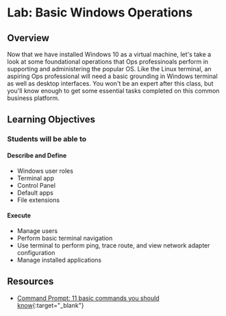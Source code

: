 # Lab: Basic Windows Operations

## Overview

Now that we have installed Windows 10 as a virtual machine, let's take a look at some foundational operations that Ops professinoals perform in supporting and administering the popular OS. Like the Linux terminal, an aspiring Ops professional will need a basic grounding in Windows terminal as well as desktop interfaces. You won't be an expert after this class, but you'll know enough to get some essential tasks completed on this common business platform.

## Learning Objectives

### Students will be able to

#### Describe and Define

- Windows user roles
- Terminal app
- Control Panel
- Default apps
- File extensions

#### Execute

- Manage users 
- Perform basic terminal navigation 
- Use terminal to perform ping, trace route, and view network adapter configuration
- Manage installed applications

## Resources

- [Command Prompt: 11 basic commands you should know](https://www.digitalcitizen.life/command-prompt-how-use-basic-commands/){:target="_blank"}



